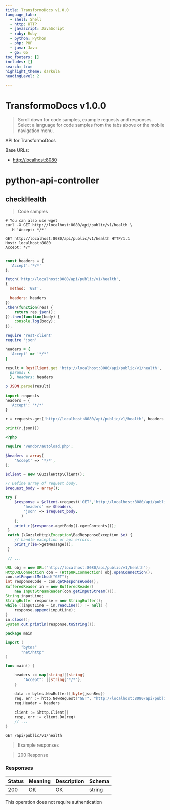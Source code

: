 ```yaml
---
title: TransformoDocs v1.0.0
language_tabs:
  - shell: Shell
  - http: HTTP
  - javascript: JavaScript
  - ruby: Ruby
  - python: Python
  - php: PHP
  - java: Java
  - go: Go
toc_footers: []
includes: []
search: true
highlight_theme: darkula
headingLevel: 2

---
```


<!-- Generator: Widdershins v4.0.1 -->

<h1 id="transformodocs">TransformoDocs v1.0.0</h1>

> Scroll down for code samples, example requests and responses. Select a language for code samples from the tabs above or the mobile navigation menu.

API for TransformoDocs

Base URLs:

* <a href="http://localhost:8080">http://localhost:8080</a>

<h1 id="transformodocs-python-api-controller">python-api-controller</h1>

## checkHealth

<a id="opIdcheckHealth"></a>

> Code samples

```shell
# You can also use wget
curl -X GET http://localhost:8080/api/public/v1/health \
  -H 'Accept: */*'

```

```http
GET http://localhost:8080/api/public/v1/health HTTP/1.1
Host: localhost:8080
Accept: */*

```

```javascript

const headers = {
  'Accept':'*/*'
};

fetch('http://localhost:8080/api/public/v1/health',
{
  method: 'GET',

  headers: headers
})
.then(function(res) {
    return res.json();
}).then(function(body) {
    console.log(body);
});

```

```ruby
require 'rest-client'
require 'json'

headers = {
  'Accept' => '*/*'
}

result = RestClient.get 'http://localhost:8080/api/public/v1/health',
  params: {
  }, headers: headers

p JSON.parse(result)

```

```python
import requests
headers = {
  'Accept': '*/*'
}

r = requests.get('http://localhost:8080/api/public/v1/health', headers = headers)

print(r.json())

```

```php
<?php

require 'vendor/autoload.php';

$headers = array(
    'Accept' => '*/*',
);

$client = new \GuzzleHttp\Client();

// Define array of request body.
$request_body = array();

try {
    $response = $client->request('GET','http://localhost:8080/api/public/v1/health', array(
        'headers' => $headers,
        'json' => $request_body,
       )
    );
    print_r($response->getBody()->getContents());
 }
 catch (\GuzzleHttp\Exception\BadResponseException $e) {
    // handle exception or api errors.
    print_r($e->getMessage());
 }

 // ...

```

```java
URL obj = new URL("http://localhost:8080/api/public/v1/health");
HttpURLConnection con = (HttpURLConnection) obj.openConnection();
con.setRequestMethod("GET");
int responseCode = con.getResponseCode();
BufferedReader in = new BufferedReader(
    new InputStreamReader(con.getInputStream()));
String inputLine;
StringBuffer response = new StringBuffer();
while ((inputLine = in.readLine()) != null) {
    response.append(inputLine);
}
in.close();
System.out.println(response.toString());

```

```go
package main

import (
       "bytes"
       "net/http"
)

func main() {

    headers := map[string][]string{
        "Accept": []string{"*/*"},
    }

    data := bytes.NewBuffer([]byte{jsonReq})
    req, err := http.NewRequest("GET", "http://localhost:8080/api/public/v1/health", data)
    req.Header = headers

    client := &http.Client{}
    resp, err := client.Do(req)
    // ...
}

```

`GET /api/public/v1/health`

> Example responses

> 200 Response

<h3 id="checkhealth-responses">Responses</h3>

|Status|Meaning|Description|Schema|
|---|---|---|---|
|200|[OK](https://tools.ietf.org/html/rfc7231#section-6.3.1)|OK|string|

<aside class="success">
This operation does not require authentication
</aside>

